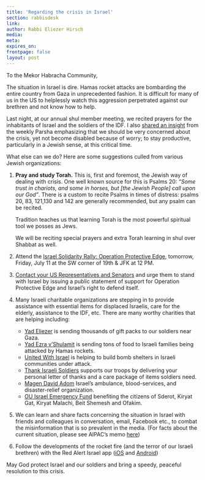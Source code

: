 ```yaml
---
title: 'Regarding the crisis in Israel'
section: rabbisdesk
link:
author: Rabbi Eliezer Hirsch
media:
meta:
expires_on:
frontpage: false
layout: post
---
```


To the Mekor Habracha Community,

The situation in Israel is dire. Hamas rocket attacks are bombarding the entire country from Gaza in unprecedented fashion. It is difficult for many of us in the US to helplessly watch this aggression perpetrated against our brethren and not know how to help.

Last night, at our annual shul member meeting, we recited prayers for the inhabitants of Israel and the soldiers of the IDF. I also [shared an insight](#) from the weekly Parsha emphasizing that we should be very concerned about the crisis, yet not become disabled because of worry; to stay productive, particularly in a Jewish sense, at this critical time.

What else can we do? Here are some suggestions culled from various Jewish organizations:

1. **Pray and study Torah.** This is, first and foremost, the Jewish way of dealing with crisis. One well known source for this is Psalms 20: *“Some trust in chariots, and some in horses, but [the Jewish People] call upon our God”*. There is a custom to recite Psalms in times of distress: psalms 20, 83, 121,130 and 142 are generally recommended, but any psalm can be recited.

    Tradition teaches us that learning Torah is the most powerful spiritual tool we posses as Jews.

    We will be reciting special prayers and extra Torah learning in shul over Shabbat as well.

2. Attend the [Israel Solidarity Rally: Operation Protective Edge](https://www.facebook.com/events/720395424684245/), tomorrow, Friday, July 11 at the SW corner of 19th & JFK at 12 PM.

3. [Contact your US Representatives and Senators](http://advocacy.ou.org/action-alerts/#/) and urge them to stand with Israel by issuing a public statement of support for Operation Protective Edge and Israel’s right to defend itself.

4. Many Israeli charitable organizations are stepping in to provide assistance with essential items for displaced Israelis, care for the elderly, assistance to the IDF, etc. There are many worthy charities that are helping including:

    - [Yad Eliezer](http://www.yadeliezer.org/) is sending thousands of gift packs to our soldiers near Gaza.
    - [Yad Ezra v’Shulamit](http://www.yadezra.net/index_e.php) is sending tons of food to Israeli families being attacked by Hamas rockets.
    - [United With Israel](http://unitedwithisrael.org/shelters/) is helping to build bomb shelters in Israeli communities under attack.
    - [Thank Israeli Soldiers](http://www.thankisraelisoldiers.org/) supports our troops by delivering your personal letter of thanks and a care package of items soldiers need.
    - [Magen David Adom](https://www.afmda.org/ways-to-give/make-a-donation/) Israel’s ambulance, blood-services, and disaster-relief organization.
    - [OU Israel Emergency Fund](https://www.ou.org/israel-emergency/) benefiting the citizens of Sderot, Kiryat Gat, Kiryat Malachi, Beit Shemesh and Ofakim.

5. We can learn and share facts concerning the situation in Israel with friends and colleagues in conversation, email, Facebook etc., to combat the misinformation that is so prevalent in the media. (For facts about the current situation, please see AIPAC’s memo [here](#))

6. Follow the developments of the rocket fire (and the terror of our Israeli brethren) with the Red Alert Israel app ([iOS](https://itunes.apple.com/us/app/red-alert-israel/id873642097?mt=8) and [Android](https://play.google.com/store/apps/details?id=com.kobisnir.redcolor))

May God protect Israel and our soldiers and bring a speedy, peaceful resolution to this crisis.
